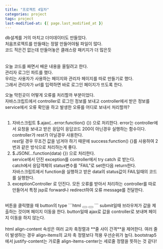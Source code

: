 ```yaml
---
title: "프로젝트 4일차"
categories: project
tags: project
last-modified-at: {{ page.last_modified_at }}
---
```


db설계를 거의 마치고 더미데이터도 만들었다.  
처음프로젝트를 만들때는 정말 만들어야될 파일이 많다.  
코드 적은건 없는데 만들어놓은 클래스랑 패키지가 더 많은듯  
<br/>
<br/>
오늘 코드를 짜면서 배운 내용을 올릴려고 한다.  
관리자 로그인 파트를 했다.  
우리는 사용자가 사용하는 페이지와 관리자 페이지를 따로 만들기로 했다.  
그래서 관리자가 url를 입력하면 바로 로그인 페이지가 뜨도록 한다.  

오늘 막힌곳이 어떻게 오류를 처리할까 부분이었다.  
자바스크립트에서 controller로 로그인 정보를 보내고 controller에서 받은 정보를  
service에서 오류 확인을 하고 발생한 오류를 어디로 보내서 처리할까?  
<br/>
1. 자바스크립트 $.ajax(...error:function() {}) 으로 처리한다.
    error는 controller에서 요청을 보내고 받은 응답이 응답코드 200이 아닌경우 실행하는 함수이다.  
    controller가 rest가 아닐경우 사용한다.  
    rest일 경우 무조건 값을 넘겨야 하기 때문에 success:function() {}를 사용하여 2번과 같은 방식으로 처리하는게 좋다.   
2. $.JSON(...function(data) {}) 으로 처리한다.  
    service에서 던진 exception를 controller에서 try catch 로 받는다.  
    catch에서 응답객체의 status변수를 "FAIL"로 set한다음 return한다.    
    자바스크립트에서 function을 실행하고 받은 data의 status값이 FAIL일때의 코드를 실행한다.
3. exceptionController 로 던진다.
    모든 오류를 받아서 처리하는 controller를 따로 만들어서 특정 jsp로 forward나 redirect하여 오류 message를 전달한다.
<br/>
버튼을 클릭했을 때 button의 type  
```html
    <button type="submit"></button>
    <!-- or -->
    <button type="button"></button>
```  
submit일때 브라우져가 값을 제출하는 것이며 페이지 이동을 한다.
button일때 ajax로 값을 controller로 보내며 페이지 이동을 하지 않는다.
<br/>
<br/>
html
align-content 속성은 여러 교차 축정렬과 **줄 사이 간격**을 제어한다.
여러 줄이 발생하는 경우 align-items의 교차 축 정렬보다 적용 우선순위가 높다.
bootstrap5에서  
justify-content는 가로줄
align-items-center는 세로줄 정렬을 뜻하는 것 같다!
<br/>
<br/>
